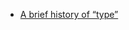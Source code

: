 - [A brief history of “type”](http://arcanesentiment.blogspot.jp/2015/01/a-brief-history-of-type.html)